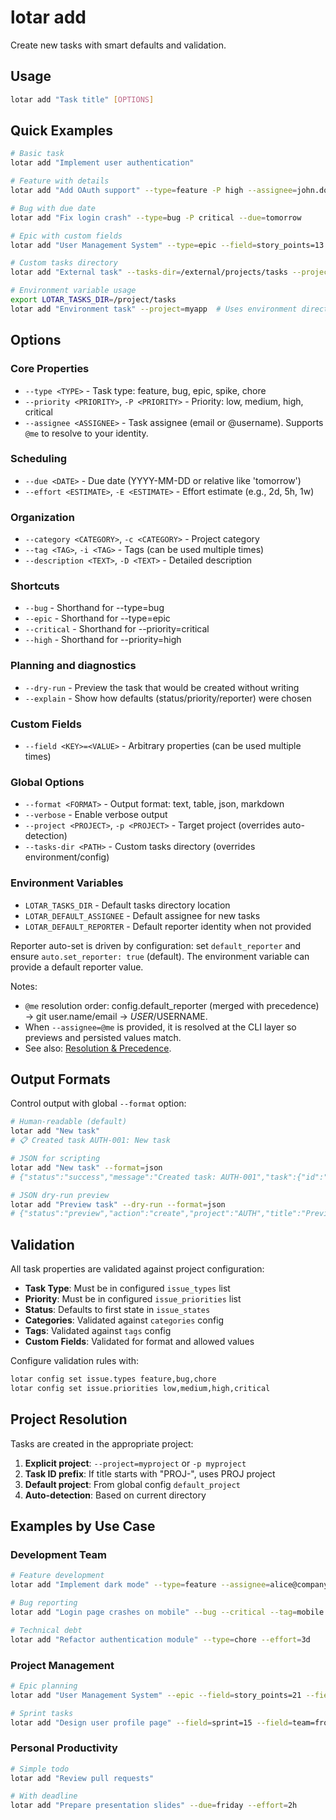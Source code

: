 # lotar add

Create new tasks with smart defaults and validation.

## Usage

```bash
lotar add "Task title" [OPTIONS]
```

## Quick Examples

```bash
# Basic task
lotar add "Implement user authentication"

# Feature with details
lotar add "Add OAuth support" --type=feature -P high --assignee=john.doe

# Bug with due date
lotar add "Fix login crash" --type=bug -P critical --due=tomorrow

# Epic with custom fields
lotar add "User Management System" --type=epic --field=story_points=13 --field=sprint=2

# Custom tasks directory
lotar add "External task" --tasks-dir=/external/projects/tasks --project=external

# Environment variable usage
export LOTAR_TASKS_DIR=/project/tasks
lotar add "Environment task" --project=myapp  # Uses environment directory
```

## Options

### Core Properties
- `--type <TYPE>` - Task type: feature, bug, epic, spike, chore
- `--priority <PRIORITY>`, `-P <PRIORITY>` - Priority: low, medium, high, critical
- `--assignee <ASSIGNEE>` - Task assignee (email or @username). Supports `@me` to resolve to your identity.

### Scheduling
- `--due <DATE>` - Due date (YYYY-MM-DD or relative like 'tomorrow')
- `--effort <ESTIMATE>`, `-E <ESTIMATE>` - Effort estimate (e.g., 2d, 5h, 1w)

### Organization  
- `--category <CATEGORY>`, `-c <CATEGORY>` - Project category
- `--tag <TAG>`, `-i <TAG>` - Tags (can be used multiple times)
- `--description <TEXT>`, `-D <TEXT>` - Detailed description

### Shortcuts
- `--bug` - Shorthand for --type=bug
- `--epic` - Shorthand for --type=epic
- `--critical` - Shorthand for --priority=critical
- `--high` - Shorthand for --priority=high

### Planning and diagnostics
- `--dry-run` - Preview the task that would be created without writing
- `--explain` - Show how defaults (status/priority/reporter) were chosen

### Custom Fields
- `--field <KEY>=<VALUE>` - Arbitrary properties (can be used multiple times)

### Global Options
- `--format <FORMAT>` - Output format: text, table, json, markdown
- `--verbose` - Enable verbose output
- `--project <PROJECT>`, `-p <PROJECT>` - Target project (overrides auto-detection)
- `--tasks-dir <PATH>` - Custom tasks directory (overrides environment/config)

### Environment Variables
- `LOTAR_TASKS_DIR` - Default tasks directory location  
- `LOTAR_DEFAULT_ASSIGNEE` - Default assignee for new tasks
- `LOTAR_DEFAULT_REPORTER` - Default reporter identity when not provided

Reporter auto-set is driven by configuration: set `default_reporter` and ensure `auto.set_reporter: true` (default). The environment variable can provide a default reporter value.

Notes:
- `@me` resolution order: config.default_reporter (merged with precedence) → git user.name/email → $USER/$USERNAME.
- When `--assignee=@me` is provided, it is resolved at the CLI layer so previews and persisted values match.
 - See also: [Resolution & Precedence](./precedence.md).

## Output Formats

Control output with global `--format` option:

```bash
# Human-readable (default)
lotar add "New task" 
# 📋 Created task AUTH-001: New task

# JSON for scripting
lotar add "New task" --format=json
# {"status":"success","message":"Created task: AUTH-001","task":{"id":"AUTH-001", ...}}

# JSON dry-run preview
lotar add "Preview task" --dry-run --format=json
# {"status":"preview","action":"create","project":"AUTH","title":"Preview task","priority":"MEDIUM","status_value":"TODO"}
```

## Validation

All task properties are validated against project configuration:

- **Task Type**: Must be in configured `issue_types` list
- **Priority**: Must be in configured `issue_priorities` list  
- **Status**: Defaults to first state in `issue_states`
- **Categories**: Validated against `categories` config
- **Tags**: Validated against `tags` config
- **Custom Fields**: Validated for format and allowed values

Configure validation rules with:
```bash
lotar config set issue.types feature,bug,chore
lotar config set issue.priorities low,medium,high,critical
```

## Project Resolution

Tasks are created in the appropriate project:

1. **Explicit project**: `--project=myproject` or `-p myproject`
2. **Task ID prefix**: If title starts with "PROJ-", uses PROJ project  
3. **Default project**: From global config `default_project`
4. **Auto-detection**: Based on current directory

## Examples by Use Case

### Development Team
```bash
# Feature development
lotar add "Implement dark mode" --type=feature --assignee=alice@company.com --due=2025-08-15

# Bug reporting
lotar add "Login page crashes on mobile" --bug --critical --tag=mobile --tag=urgent

# Technical debt
lotar add "Refactor authentication module" --type=chore --effort=3d
```

### Project Management
```bash
# Epic planning
lotar add "User Management System" --epic --field=story_points=21 --field=quarter=Q3

# Sprint tasks
lotar add "Design user profile page" --field=sprint=15 --field=team=frontend
```

### Personal Productivity
```bash
# Simple todo
lotar add "Review pull requests"

# With deadline
lotar add "Prepare presentation slides" --due=friday --effort=2h
```
